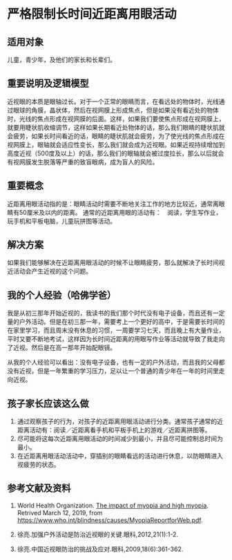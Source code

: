 # 严格限制长时间近距离用眼活动

## 适用对象

儿童，青少年，及他们的家长和长辈们。

## 重要说明及逻辑模型

近视眼的本质是眼轴过长。对于一个正常的眼睛而言，在看远处的物体时，光线通过眼球的角膜，晶状体，然后在视网膜上形成焦点，但是如果没有看近处的物体时，光线的焦点形成在视网膜的后面。这样，如果我们要使焦点形成在视网膜上，就要用睫状肌收缩调节，这样如果长期看近处物体的话，那么我们眼睛的睫状肌就会疲劳，如果长时间看近的话，眼睛的睫状肌就会疲劳，为了使光线的焦点形成在视网膜上，眼轴就会适应性变长，那么我们就会成为近视眼。如果近视持续增加到高度近视（500度及以上）的话，那么我们的眼轴就会被过度拉长，那么以后就会有视网膜发生脱落等严重的致盲眼病，成为盲人的风险。

## 重要概念

近距离用眼活动指的是：眼睛活动时需要不断地关注工作的地方比较近，通常离眼睛有50厘米及以内的距离。 通常的近距离用眼的活动有：　阅读，学生写作业，玩手机和平板电脑，儿童玩拼图等活动。

## 解决方案

如果我们能够解决在近距离用眼活动的时候不让眼睛疲劳，那么就解决了长时间视近活动会产生近视的这个问题。

## 我的个人经验（哈佛学爸）

我是从初三那年开始近视的，我读书的我们那个时代没有电子设备，而且还有一定量的户外活动。但是在初三那一年，需要考上一个更好的高中，于是需要长时间的在家里学习，而且周末没有休息的习惯，一周要学习七天，而且晚上有大量作业，平时又要不断地考试，这样因为长时间近距离的用眼写作业等活动就导致了我走向了近视。然后是在高一那年开始配眼镜。

从我的个人经验可以看出：没有电子设备，也有一定的户外活动，而且我的父母都没有近视，但是一年繁重的学习压力，足以让一个普通的青少年在一年的时间里走向近视。

## 孩子家长应该这么做

1. 通过观察孩子的行为，对孩子的近距离用眼活动进行分类。通常孩子通常的近距离活动有：阅读／近距离看手机和平板手机上的游戏／近距离拼图等。
2. 尽可能将这每次近距离用眼活动的时间减少到最小，并且尽可能控制总时间为最小。
3. 在近距离用眼活动活动中，穿插别的眼睛看远的活动进行休息，以防眼睛进入视疲劳的状态。

## 参考文献及资料

1. World Health Organization. [The impact of myopia and high myopia](https://www.who.int/blindness/causes/MyopiaReportforWeb.pdf). Retrived March 12, 2019, from https://www.who.int/blindness/causes/MyopiaReportforWeb.pdf.

2. 徐亮.加强户外活动是防治近视眼的关键.眼科,2012,21(1):1-2.

3. 徐亮.中国近视眼防治的挑战及应对.眼科,2009,18(6):361-362.